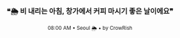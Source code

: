 <div align="center">

<br>

<h3>❝🌦️ 비 내리는 아침, 창가에서 커피 마시기 좋은 날이에요❞</h3>

<sub>08:00 AM • Seoul 🌦️ • by CrowRish</sub>

<br>

</div>